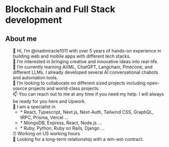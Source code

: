 <h1>Blockchain and Full Stack development</h1>
<h2>About me</h2>
<ul style="list-style-type: none">
<li>👋 Hi, I’m @inadmiracle1011 with over 5 years of hands-on experience in building web and mobile apps with different tech stacks.</li>
<li>👀 I’m interested in bringing creative and innovative ideas into real-life.</li>
<li>🌱 I’m currently learning AI/ML, ChatGPT, Langchain, Pinecone, and different LLMs. I already developed several AI conversational chabots and automation tools.</li>
<li>💞️ I’m looking to collaborate on different sized projects including open-source projects and world-class projects.</li>
<li>📫 You can reach out to me at any time if you need my help. I will always be ready for you here and Upwork.</li>
<li>💪 I am a specialist in
  <ul>
   <li>
     * React, Typescript, Next.js, Next-Auth, Tailwind CSS, GraphQL, tRPC, Prisma, Vercel ...  
   </li>
  <li>* MongoDB, Express, React, Node.js ...</li>
  <li>* Ruby, Python, Ruby on Rails, Django ... </li>
  </ul>
</li>
<li>⏰ Working on US working hours</li>
<li>👊 Looking for a long-term relationship with a win-win contract.</li>
</ul>
